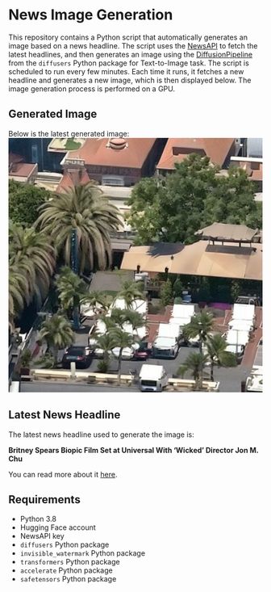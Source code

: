 # News Image Generation
This repository contains a Python script that automatically generates an image based on a news headline. The script uses the [NewsAPI](https://newsapi.org/) to fetch the latest headlines, and then generates an image using the [DiffusionPipeline](https://github.com/huggingface/diffusers) from the `diffusers` Python package for Text-to-Image task.
The script is scheduled to run every few minutes. Each time it runs, it fetches a new headline and generates a new image, which is then displayed below. The image generation process is performed on a GPU.

## Generated Image
Below is the latest generated image:
![Generated Image](image.png)

## Latest News Headline
The latest news headline used to generate the image is:

**Britney Spears Biopic Film Set at Universal With ‘Wicked’ Director Jon M. Chu**

You can read more about it [here](https://news.google.com/rss/articles/CBMijAFBVV95cUxPbTdoS1l0Nk5TOElTVmVITU5panhnV3ZKaUswMEJVdEhOUkc2RzdwSmxFX2VlU3JzTV9MYXJNX05ndUlWMS1xV1RkT3ZnYkk0Wk1YaXRLWktnVHVuNURFbS1scEV0bjFBU01hbWRXQ2VLZFQzcnZ5TDNtX1RDaFRkbnpQbndvaHZKLUtqZdIBkgFBVV95cUxPdzZtYTVqN2xzRndaUVA4WVRualNfTXJNZE5JczVXRTVOejdqekxGRTM2QkYyMmN6RFdEMThjZHlHWDRJcE1heVJlVC1ta1RTb1FvalNESm9hVHpfWEJqaUtNR05kRmNwUFZOTFl3ODBjT0F6Nm94OW9KdlJBWHBOZ3FvYktrX0FFRVRjeHF4MXRBQQ?oc=5).

## Requirements
- Python 3.8
- Hugging Face account
- NewsAPI key
- `diffusers` Python package
- `invisible_watermark` Python package
- `transformers` Python package
- `accelerate` Python package
- `safetensors` Python package
